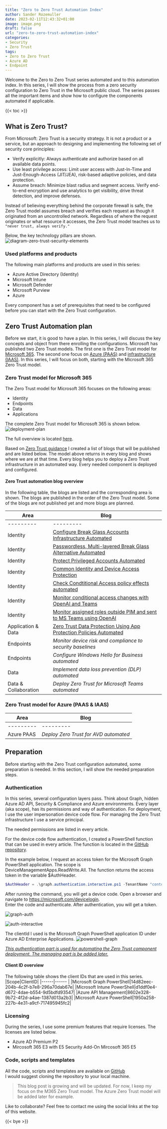 ```yaml
---
title: "Zero to Zero Trust Automation Index"
author: Sander Rozemuller
date: 2023-02-11T12:43:32+01:00
image: image.png
draft: false
url: "zero-to-zero-trust-automation-index"
categories:
- Security
- Zero Trust
tags:
- Zero to Zero Trust
- Azure AD
- Endpoint
---
```

Welcome to the Zero to Zero Trust series automated and to this automation index. In this series, I will show the process from a zero security configuration to Zero Trust in the Microsoft public cloud. The series passes all the important items and show how to configure the components automated if applicable.

{{< toc >}}

## What is Zero Trust?
From Microsoft: Zero Trust is a security strategy. It is not a product or a service, but an approach to designing and implementing the following set of security core principles:

- Verify explicitly: Always authenticate and authorize based on all available data points.
- Use least privilege access: Limit user access with Just-In-Time and Just-Enough-Access (JIT/JEA), risk-based adaptive policies, and data protection.
- Assume breach: Minimize blast radius and segment access. Verify end-to-end encryption and use analytics to get visibility, drive threat detection, and improve defenses.

Instead of believing everything behind the corporate firewall is safe, the Zero Trust model assumes breach and verifies each request as though it originated from an uncontrolled network. Regardless of where the request originates or what resource it accesses, the Zero Trust model teaches us to ```"never trust, always verify."```

Below, the key technology pillars are shown. 
![diagram-zero-trust-security-elements](diagram-zero-trust-security-elements.png)

### Used platforms and products
The following main platforms and products are used in this series:
- Azure Active Directory (Identity)
- Microsoft Intune
- Microsoft Defender
- Microsoft Purview
- Azure

Every component has a set of prerequisites that need to be configured before you can start with the Zero Trust configuration. 

## Zero Trust Automation plan
Before we start, it is good to have a plan. In this series, I will discuss the key concepts and object from there enrolling the configurations.
Microsoft has published two Zero Trust models. The first one is the Zero Trust model for [Microsoft 365](https://learn.microsoft.com/en-us/microsoft-365/security/microsoft-365-zero-trust?bc=https%3A%2F%2Flearn.microsoft.com%2Fen-us%2Fsecurity%2Fzero-trust%2Fbreadcrumb%2Ftoc.json%3Fview%3Do365-worldwide&toc=https%3A%2F%2Flearn.microsoft.com%2Fen-us%2Fsecurity%2Fzero-trust%2Ftoc.json%3Fview%3Do365-worldwide&view=o365-worldwide). The second one focus on [Azure (PAAS)](https://learn.microsoft.com/en-us/security/zero-trust/azure-infrastructure-avd?view=o365-worldwide) and [infrastructure (IAAS)](https://learn.microsoft.com/en-us/security/zero-trust/azure-infrastructure-overview?view=o365-worldwide). In this series, I will focus on both, starting with the Microsoft 365 Zero Trust model.


### Zero Trust model for Microsoft 365
The Zero Trust model for Microsoft 365 focuses on the following areas:
- Identity
- Endpoints
- Data
- Applications

The complete Zero Trust model for Microsoft 365 is shown below.
![deployment-plan](deployment-plan.png)

The full overview is located [here](https://learn.microsoft.com/en-us/microsoft-365/security/microsoft-365-zero-trust?view=o365-worldwide).

Based on [Zero Trust guidance](https://learn.microsoft.com/en-us/security/zero-trust/deploy/identity?view=o365-worldwide) I created a list of blogs that will be published and are listed below.
The model above returns in every blog and shows where we are at that time. Every blog helps you to deploy a Zero Trust infrastructure in an automated way. Every needed component is deployed and configured. 

#### Zero Trust automation blog overview
In the following table, the blogs are listed and the corresponding area is shown. The blogs are published in the order of the Zero Trust model. Some of the blogs are not published yet and more blogs are planned.

|Area|Blog|
|---------     |---------|
|---------|---------|
|Identity|[Configure Break Glass Accounts Infrastructure Automated](../configure-break-glass-accounts-infrastructure-automated/)|
|Identity|[Passwordless, Multi-layered Break Glass Alternative Automated](../passwordless-multilayered-break-glass-alternative-automated/)|
|Identity|[Protect Privileged Accounts Automated](../protect-privileged-accounts-the-zero-trust-way-automated/)|
|Identity|[Common Identity and Device Access Protection](../zero-trust-common-identity-and-device-access-protection/)|
|Identity|[Check Condtitional Access policy effects automated](../check-conditional-access-policy-effect-automated)|
|Identity|[Monitor conditional access changes with OpenAI and Teams](../monitor-conditional-access-changes-using-openai-and-teams)|
|Identity|[Monitor assigned roles outside PIM and sent to MS Teams using OpenAI](../monitor-assigned-roles-outside-pim-and-sent-to-ms-teams-using-openai/)|
|Application & Data|[Zero Trust Data Protection Using App Protection Policies Automated](../zero-trust-data-protection-using-app-protection-policies-automated/)|
|Endpoints|<i>Monitor device risk and compliance to security baselines</i>|
|Endpoints|<i>Configure Windows Hello for Business automated</i>|
|Data|<i>Implement data loss prevention (DLP) automated<i/>|
|Data & Collaboration|<i>Deploy Zero Trust for Microsoft Teams automated</i>|


### Zero Trust model for Azure (PAAS & IAAS)
|Area|Blog|
|---------     |---------|
|---------|---------|
|Azure PAAS|<i>Deploy Zero Trust for AVD automated</i>|


## Preparation
Before starting with the Zero Trust configuration automated, some preparation is needed. In this section, I will show the needed preparation steps.

### Authentication
In this series, several configuration layers pass. Think about Graph, hidden Azure AD API, Security & Compliance and Azure environments. Every layer (aka scope), has its permissions and way of authentication. For deployment, I use the user impersonation device code flow. For managing the Zero Trust infrastructure I use a service principal.

The needed permissions are listed in every article.

For the device code flow authentication, I created a PowerShell function that can be used in every article. The function is located in the [GitHub repository](https://github.com/srozemuller/Identity/tree/main/Authentication).  

In the example below, I request an access token for the Microsoft Graph PowerShell application. The scope is DeviceManagementApps.ReadWrite.All. The function returns the access token in the variable $AuthHeader.
```powershell
$AuthHeader = .\graph.authentication.interactive.ps1 -TenantName "contoso.onmicrosoft.com" -ClientId "14d82eec-204b-4c2f-b7e8-296a70dab67e" -Scope "DeviceManagementApps.ReadWrite.All"
```

After running the command, you will get a device code. Open a browser and navigate to https://microsoft.com/devicelogin.  
Enter the code and authenticate. After authentication, you will get a token.

![graph-auth](graph-auth.png)

![auth-interactive](auth-interactive.png)

The clientId I used is the Microsoft Graph PowerShell application ID under Azure AD Enterprise Applications.
![powershell-graph](powershell-graph.png)

<i><u>This authentication part is used for automating the Zero Trust component deployment. The managing part is be added later.</u></i>

#### Client ID overview
The following table shows the client IDs that are used in this series.
|Scope|ClientID|
|------|------ |
|Microsoft Graph PowerShell|14d82eec-204b-4c2f-b7e8-296a70dab67e|
|Microsoft Intune PowerShell|d1ddf0e4-d672-4dae-b554-9d5bdfd93547|
|Azure API Management|8602e328-9b72-4f2d-a4ae-1387d013a2b3|
|Microsoft Azure PowerShell|1950a258-227b-4e31-a9cf-717495945fc2|

### Licensing
During the series, I use some premium features that require licenses. The licenses are listed below.
- Azure AD Premium P2
- Mircosoft 365 E3 with E5 Security Add-On Mircosoft 365 E5

### Code, scripts and templates
All the code, scripts and templates are available on [GitHub](https://github.com/srozemuller/Identity/tree/main/ZeroTrust)  
I would suggest cloning the repository to your local machine.

>This blog post is growing and will be updated. For now, I keep my focus on the M365 Zero Trust model. The Azure Zero Trust model will be added later for example.

Like to collaborate? Feel free to contact me using the social links at the top of this website.

{{< bye >}}

